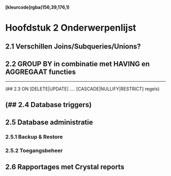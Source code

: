 #### [kleurcode]rgba(156,39,176,1)

# Hoofdstuk 2 Onderwerpenlijst


## 2.1 Verschillen Joins/Subqueries/Unions?


## 2.2 GROUP BY in combinatie met HAVING en AGGREGAAT functies

---
(## 2.3 ON [DELETE|UPDATE] .... [CASCADE|NULLIFY|RESTRICT] regels)


(## 2.4 Database triggers)
---

## 2.5 Database administratie

### 2.5.1 Backup & Restore

### 2.5.2 Toegangsbeheer

## 2.6 Rapportages met Crystal reports

